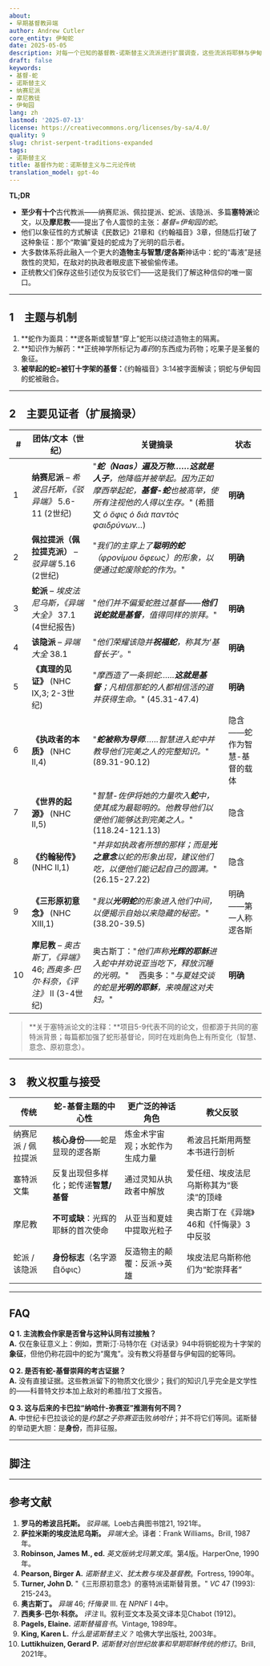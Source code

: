 ```yaml
---
about:
- 早期基督教异端
author: Andrew Cutler
core_entity: 伊甸蛇
date: 2025-05-05
description: 对每一个已知的基督教-诺斯替主义流派进行扩展调查，这些流派将耶稣与伊甸蛇等同，并附有详细的原始资料摘录。
draft: false
keywords:
- 基督-蛇
- 诺斯替主义
- 纳赛尼派
- 摩尼教徒
- 伊甸园
lang: zh
lastmod: '2025-07-13'
license: https://creativecommons.org/licenses/by-sa/4.0/
quality: 9
slug: christ-serpent-traditions-expanded
tags:
- 诺斯替主义
title: 基督作为蛇：诺斯替主义与二元论传统
translation_model: gpt-4o
---
```


**TL;DR**

- **至少有十个**古代教派——纳赛尼派、佩拉提派、蛇派、该隐派、多篇**塞特派**论文，以及**摩尼教**——提出了令人震惊的主张：*基督=伊甸园的蛇*。
- 他们以象征性的方式解读《民数记》21章和《约翰福音》3章，但随后打破了这种象征：那个“欺骗”夏娃的蛇成为了光明的启示者。
- 大多数体系将此融入一个更大的**造物主与智慧/逻各斯**神话中：蛇的“毒液”是拯救性的灵知，在敌对的执政者眼皮底下被偷偷传递。
- 正统教父们保存这些引述仅为反驳它们——这是我们了解这种信仰的唯一窗口。

---

## 1 主题与机制

1. **蛇作为面具：**逻各斯或智慧“穿上”蛇形以绕过造物主的隔离。  
2. **知识作为解药：**正统神学所标记为*毒药*的东西成为药物；吃果子是圣餐的象征。  
3. **被举起的蛇=被钉十字架的基督：**《约翰福音》3:14被字面解读；铜蛇与伊甸园的蛇被融合。  

---

## 2 主要见证者（扩展摘录）

| # | **团体/文本（世纪）** | **关键摘录** | **状态** |
|---|---|---|---|
| 1 | **纳赛尼派** – *希波吕托斯，《驳异端》* 5.6-11 (2世纪) | "***蛇（Naas）**遍及万物……这就是**人子**，他降临并被举起。因为正如摩西举起蛇，**基督-蛇**也被高举，使所有注视他的人得以生存。*" (希腊文 *ὁ ὄφις ὁ διὰ παντὸς φαιδρύνων…*) | **明确** |
| 2 | **佩拉提派（佩拉提克派）** – *驳异端* 5.16 (2世纪) | "*我们的主穿上了**聪明的蛇**（φρονίμου ὄφεως）的形象，以便通过蛇废除蛇的作为。*" | **明确** |
| 3 | **蛇派** – *埃皮法尼乌斯，《异端大全》* 37.1 (4世纪报告) | "*他们并不偏爱蛇胜过基督——**他们说蛇就是基督**，值得同样的崇拜。*" | **明确** |
| 4 | **该隐派** – *异端大全* 38.1 | "*他们荣耀该隐并**祝福蛇**，称其为‘基督长子’。*" | **明确** |
| 5 | **《真理的见证》** (NHC IX,3; 2-3世纪) | "*摩西造了一条铜蛇……**这就是基督**；凡相信那蛇的人都相信活的道并获得生命。*" (45.31-47.4) | **明确** |
| 6 | **《执政者的本质》** (NHC II,4) | "***蛇被称为导师**……智慧进入蛇中并教导他们完美之人的完整知识。*" (89.31-90.12) | 隐含——蛇作为智慧-基督的载体 |
| 7 | **《世界的起源》** (NHC II,5) | "*智慧-佐伊将她的力量吹入**蛇**中，使其成为最聪明的。他教导他们以便他们能够达到完美之人。*" (118.24-121.13) | 隐含 |
| 8 | **《约翰秘传》** (NHC II,1) | "*并非如执政者所想的那样；而是**光之意念**以蛇的形象出现，建议他们吃，以便他们能记起自己的圆满。*" (26.15-27.22) | 隐含 |
| 9 | **《三形原初意念》** (NHC XIII,1) | "*我以**光明蛇**的形象进入他们中间，以便揭示自始以来隐藏的秘密。*" (38.20-39.5) | 明确——第一人称逻各斯 |
| 10 | **摩尼教** – *奥古斯丁，《异端》* 46; *西奥多·巴尔·科奈，《评注》* II (3-4世纪) | 奥古斯丁："*他们声称**光辉的耶稣**进入蛇中并劝说亚当吃下，释放沉睡的光明。*"  西奥多："*与夏娃交谈的蛇是**光明的耶稣**，来唤醒这对夫妇。*" | **明确** |

> **关于塞特派论文的注释：**项目5-9代表不同的论文，但都源于共同的塞特派背景；每篇都加强了蛇形基督论，同时在戏剧角色上有所变化（智慧、意念、原初意念）。

---

## 3 教义权重与接受

| 传统 | 蛇-基督主题的中心性 | 更广泛的神话角色 | 教父反驳 |
|-----------|------------------------------------|-------------------|----------------------|
| 纳赛尼派 / 佩拉提派 | **核心身份**——蛇是显现的逻各斯 | 炼金术宇宙观；水蛇作为生成力量 | 希波吕托斯用两整本书进行剖析 |
| 塞特派文集 | 反复出现但多样化；蛇传递**智慧/基督** | 通过灵知从执政者中解放 | 爱任纽、埃皮法尼乌斯称其为“亵渎”的顶峰 |
| 摩尼教 | **不可或缺**：光辉的耶稣的首次使命 | 从亚当和夏娃中提取光粒子 | 奥古斯丁在《异端》46和《忏悔录》3中反驳 |
| 蛇派 / 该隐派 | **身份标志**（名字源自ὄφις） | 反造物主的颠覆：反派→英雄 | 埃皮法尼乌斯称他们为“蛇崇拜者” |

---

## FAQ

**Q 1. 主流教会作家是否曾与这种认同有过接触？**  
**A.** 仅在象征意义上：例如，贾斯汀·马特尔在《对话录》94中将铜蛇视为十字架的**象征**，但他仍称花园中的蛇为“魔鬼”。没有教父将基督与伊甸园的蛇等同。  

**Q 2. 是否有蛇-基督崇拜的考古证据？**  
**A.** 没有直接证据。这些教派留下的物质文化很少；我们的知识几乎完全是文学性的——科普特文抄本加上敌对的希腊/拉丁文报告。  

**Q 3. 这与后来的卡巴拉“纳哈什-弥赛亚”推测有何不同？**  
**A.** 中世纪卡巴拉谈论的是*约瑟之子弥赛亚*击败*纳哈什*；并不将它们等同。诺斯替的举动更大胆：是**身份**，而非征服。  

---

## 脚注

[^1]: 希腊文和科普特文本遵循Pearson（1981）和Robinson（1990）的批判版。除非另有说明，翻译均为本人所作。 
[^2]: 日期代表最新的学术共识；所有教派大约在公元100-400年间兴盛。 

---

## 参考文献

1. **罗马的希波吕托斯。** *驳异端*。Loeb古典图书馆21, 1921年。 
2. **萨拉米斯的埃皮法尼乌斯。** *异端大全*。译者：Frank Williams。Brill, 1987年。 
3. **Robinson, James M., ed.** *英文版纳戈玛第文库*。第4版。HarperOne, 1990年。 
4. **Pearson, Birger A.** *诺斯替主义、犹太教与埃及基督教*。Fortress, 1990年。 
5. **Turner, John D.** "《三形原初意念》的塞特派诺斯替背景。" *VC* 47 (1993): 215-243。 
6. **奥古斯丁。** *异端* 46; *忏悔录* III. 在 *NPNF* I 4中。 
7. **西奥多·巴尔·科奈。** *评注* II。叙利亚文本及英文译本见Chabot (1912)。 
8. **Pagels, Elaine.** *诺斯替福音书*。Vintage, 1989年。 
9. **King, Karen L.** *什么是诺斯替主义？* 哈佛大学出版社, 2003年。 
10. **Luttikhuizen, Gerard P.** *诺斯替对创世纪故事和早期耶稣传统的修订*。Brill, 2021年。
